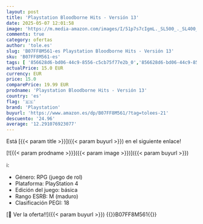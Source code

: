 ```yaml
---
layout: post
title: 'Playstation Bloodborne Hits - Versión 13'
date: 2025-05-07 12:01:58
image: 'https://m.media-amazon.com/images/I/51p7s7cIgmL._SL500_._SL400_.jpg'
comments: true
category: ofertas
author: 'tole.es'
slug: 'B07FF8M561-es Playstation Bloodborne Hits - Versión 13'
sku: 'B07FF8M561-es'
tags: [ '856628d6-bd06-44c9-8556-c5cb75f77e2b_0','856628d6-bd06-44c9-8556-c5cb75f77e2b_4901','856628d6-bd06-44c9-8556-c5cb75f77e2b_9001','Arborist Merchandising Root','Ofertas PlayStation en Days of Play','Promoción Verano juegos PS4','Self Service','Special Features Stores','Videojuegos','playstation','🇪🇸', ]
actualPrice: 15.0 EUR
currency: EUR
price: 15.0
comparePrice: 19.99 EUR
prodname: 'Playstation Bloodborne Hits - Versión 13'
country: 'es'
flag: '🇪🇸'
brand: 'Playstation'
buyurl: 'https://www.amazon.es/dp/B07FF8M561/?tag=tolees-21'
descuento: '24.96'
average: '12.291076923077'
---
```


Está [{{< param title >}}]({{< param buyurl >}}) en el siguiente enlace!

[![{{< param prodname >}}]({{< param image >}})]({{< param buyurl >}})

ℹ️:

- Género: RPG (juego de rol)
- Plataforma: PlayStation 4
- Edición del juego: básica
- Rango ESRB: M (maduro)
- Clasificación PEGI: 18

[🛒 Ver la oferta!!]({{< param buyurl >}})
{{<world>}}B07FF8M561{{</world>}}

